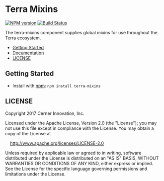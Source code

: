 # Terra Mixins


[![NPM version](http://img.shields.io/npm/v/terra-mixins.svg)](https://www.npmjs.org/package/terra-mixins)
[![Build Status](https://travis-ci.org/cerner/terra-ui.svg?branch=master)](https://travis-ci.org/cerner/terra-ui)

The terra-mixins component supplies global mixins for use throughout the Terra ecosystem.

- [Getting Started](#getting-started)
- [Documentation](https://github.com/cerner/terra-ui/tree/master/packages/terra-mixins/docs)
- [LICENSE](#license)

## Getting Started

- Install with [npm](https://www.npmjs.com): `npm install terra-mixins`

## LICENSE

Copyright 2017 Cerner Innovation, Inc.

Licensed under the Apache License, Version 2.0 (the "License"); you may not use this file except in compliance with the License. You may obtain a copy of the License at

&nbsp;&nbsp;&nbsp;&nbsp;http://www.apache.org/licenses/LICENSE-2.0

Unless required by applicable law or agreed to in writing, software distributed under the License is distributed on an "AS IS" BASIS, WITHOUT WARRANTIES OR CONDITIONS OF ANY KIND, either express or implied. See the License for the specific language governing permissions and limitations under the License.
